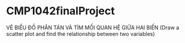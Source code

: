 # CMP1042finalProject
VẼ BIỂU ĐỒ PHÂN TÁN VÀ TÌM MỐI QUAN HỆ GIỮA HAI BIẾN (Draw a scatter plot and find the relationship between two variables)
